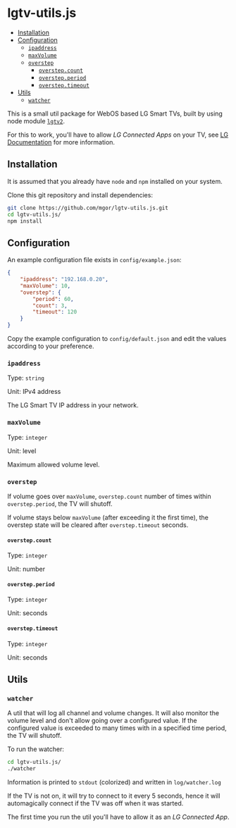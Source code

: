 # lgtv-utils.js

<!-- toc -->

- [Installation](#installation)
- [Configuration](#configuration)
  * [`ipaddress`](#ipaddress)
  * [`maxVolume`](#maxvolume)
  * [`overstep`](#overstep)
    + [`overstep.count`](#overstepcount)
    + [`overstep.period`](#overstepperiod)
    + [`overstep.timeout`](#oversteptimeout)
- [Utils](#utils)
  * [`watcher`](#watcher)

<!-- tocstop -->

This is a small util package for WebOS based LG Smart TVs, built by using node module [`lgtv2`](https://www.npmjs.com/package/lgtv2).

For this to work, you'll have to allow _LG Connected Apps_ on your TV, see [LG Documentation](http://www.lg.com/uk/support/product-help/CT00008334-1437131798537-others) for more information.

## Installation

It is assumed that you already have `node` and `npm` installed on your system.

Clone this git repository and install dependencies:

```bash
git clone https://github.com/mgor/lgtv-utils.js.git
cd lgtv-utils.js/
npm install
```

## Configuration

An example configuration file exists in `config/example.json`:

```json
{
    "ipaddress": "192.168.0.20",
    "maxVolume": 10,
    "overstep": {
        "period": 60,
        "count": 3,
        "timeout": 120
    }
}
```

Copy the example configuration to `config/default.json` and edit the values according to your preference.

### `ipaddress`

Type: `string`

Unit: IPv4 address

The LG Smart TV IP address in your network.

### `maxVolume`

Type: `integer`

Unit: level

Maximum allowed volume level.

### `overstep`

If volume goes over `maxVolume`, `overstep.count` number of times within `overstep.period`, the TV will shutoff.  

If volume stays below `maxVolume` (after exceeding it the first time), the overstep state will be cleared after `overstep.timeout` seconds.

#### `overstep.count`

Type: `integer`

Unit: number

#### `overstep.period`

Type: `integer`

Unit: seconds

#### `overstep.timeout`

Type: `integer`

Unit: seconds

## Utils

### `watcher`

A util that will log all channel and volume changes. It will also monitor the volume level and don't allow going over a configured value. If the configured value is exceeded to many times with in a specified time period, the TV will shutoff.

To run the watcher:

```bash
cd lgtv-utils.js/
./watcher
```

Information is printed to `stdout` (colorized) and written in `log/watcher.log`

If the TV is not on, it will try to connect to it every 5 seconds, hence it will automagically connect if the TV was off when it was started.

The first time you run the util you'll have to allow it as an _LG Connected App_.
